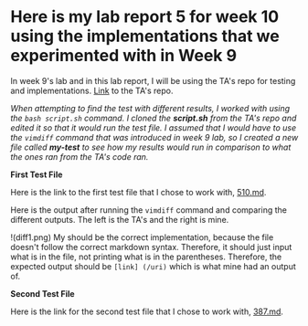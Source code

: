 # Here is my lab report 5 for week 10 using the implementations that we experimented with in Week 9

In week 9's lab and in this lab report, I will be using the TA's repo for testing and implementations. [Link](https://github.com/nidhidhamnani/markdown-parser) to the TA's repo.

*When attempting to find the test with different results, I worked with using the `bash script.sh` command. I cloned the **script.sh** from the TA's repo and edited it so that it would run the test file. I assumed that I would have to use the `vimdiff` command that was introduced in week 9 lab, so I created a new file called **my-test** to see how my results would run in comparison to what the ones ran from the TA's code ran.*


**First Test File**

Here is the link to the first test file that I chose to work with, [510.md](https://github.com/nidhidhamnani/markdown-parser/blob/main/test-files/510.md). 

Here is the output after running the `vimdiff` command and comparing the different outputs. The left is the TA's and the right is mine.

!(diff1.png)
My should be the correct implementation, because the file doesn't follow the correct markdown syntax. Therefore, it should just input what is in the file, not printing what is in the parentheses. 
Therefore, the expected output should be `[link] (/uri)` which is what mine had an output of.




**Second Test File**

Here is the link for the second test file that I chose to work with, [387.md](https://github.com/nidhidhamnani/markdown-parser/blob/main/test-files/387.md).

